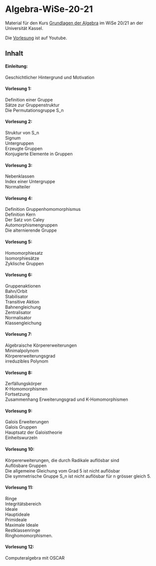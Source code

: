 # Algebra-WiSe-20-21

Material für den Kurs [Grundlagen der Algebra](https://portal.uni-kassel.de/qisserver/rds?state=verpublish&status=init&vmfile=no&publishid=177592&moduleCall=webInfo&publishConfFile=webInfo&publishSubDir=veranstaltung) im WiSe 20/21 an der Universität Kassel.

Die [Vorlesung](https://www.youtube.com/playlist?list=PLIIRjhhOmUg-67fZPeqaeOWIOOR4pHLw6) ist auf Youtube.


## Inhalt

#### Einleitung:
Geschichtlicher Hintergrund und Motivation

#### Vorlesung 1:
Definition einer Gruppe<br>
Sätze zur Gruppenstruktur<br>
Die Permutationsgruppe S_n

#### Vorlesung 2:
Struktur von S_n<br>
Signum<br>
Untergruppen<br>
Erzeugte Gruppen<br>
Konjugierte Elemente in Gruppen

#### Vorlesung 3:
Nebenklassen<br>
Index einer Untergruppe<br>
Normalteiler

#### Vorlesung 4:
Definition Gruppenhomomorphismus<br>
Definition Kern<br>
Der Satz von Caley<br>
Automorphismengruppen<br>
Die alternierende Gruppe

#### Vorlesung 5:
Homomorphiesatz<br>
Isomorphiesätze<br>
Zyklische Gruppen

#### Vorlesung 6:
Gruppenaktionen<br>
Bahn/Orbit<br>
Stabilisator<br>
Transitive Aktion<br>
Bahnengleichung<br>
Zentralisator<br>
Normalisator<br>
Klassengleichung

#### Vorlesung 7:
Algebraische Körpererweiterungen<br> Minimalpolynom<br> Körpererweiterungsgrad<br> irreduzibles Polynom

#### Vorlesung 8:
Zerfällungskörper<br>
K-Homomorphismen<br>
Fortsetzung<br>
Zusammenhang Erweiterungsgrad und K-Homomorphismen

#### Vorlesung 9:
Galois Erweiterungen<br>
Galois Gruppen<br>
Hauptsatz der Galoistheorie<br>
Einheitswurzeln

#### Vorlesung 10:
Körpererweiterungen, die durch Radikale auflösbar sind<br>
Auflösbare Gruppen<br>
Die allgemeine Gleichung vom Grad 5 ist nicht auflösbar<br>
Die symmetrische Gruppe S_n ist nicht auflösbar für n grösser gleich 5.

#### Vorlesung 11:
Ringe<br>
Integritätsbereich<br>
Ideale<br>
Hauptideale<br>
Primideale<br>
Maximale Ideale<br>
Restklassenringe<br>
Ringhomomorphismen.

#### Vorlesung 12:
Computeralgebra mit OSCAR
